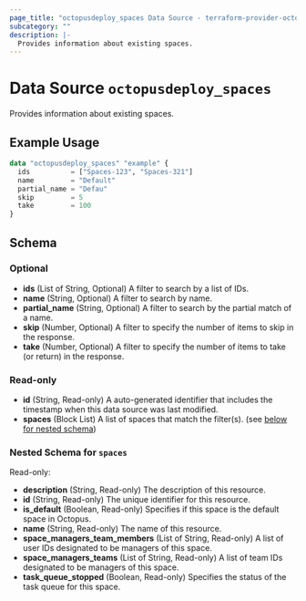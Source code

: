 ```yaml
---
page_title: "octopusdeploy_spaces Data Source - terraform-provider-octopusdeploy"
subcategory: ""
description: |-
  Provides information about existing spaces.
---
```


# Data Source `octopusdeploy_spaces`

Provides information about existing spaces.

## Example Usage

```terraform
data "octopusdeploy_spaces" "example" {
  ids          = ["Spaces-123", "Spaces-321"]
  name         = "Default"
  partial_name = "Defau"
  skip         = 5
  take         = 100
}
```

## Schema

### Optional

- **ids** (List of String, Optional) A filter to search by a list of IDs.
- **name** (String, Optional) A filter to search by name.
- **partial_name** (String, Optional) A filter to search by the partial match of a name.
- **skip** (Number, Optional) A filter to specify the number of items to skip in the response.
- **take** (Number, Optional) A filter to specify the number of items to take (or return) in the response.

### Read-only

- **id** (String, Read-only) A auto-generated identifier that includes the timestamp when this data source was last modified.
- **spaces** (Block List) A list of spaces that match the filter(s). (see [below for nested schema](#nestedblock--spaces))

<a id="nestedblock--spaces"></a>
### Nested Schema for `spaces`

Read-only:

- **description** (String, Read-only) The description of this resource.
- **id** (String, Read-only) The unique identifier for this resource.
- **is_default** (Boolean, Read-only) Specifies if this space is the default space in Octopus.
- **name** (String, Read-only) The name of this resource.
- **space_managers_team_members** (List of String, Read-only) A list of user IDs designated to be managers of this space.
- **space_managers_teams** (List of String, Read-only) A list of team IDs designated to be managers of this space.
- **task_queue_stopped** (Boolean, Read-only) Specifies the status of the task queue for this space.


